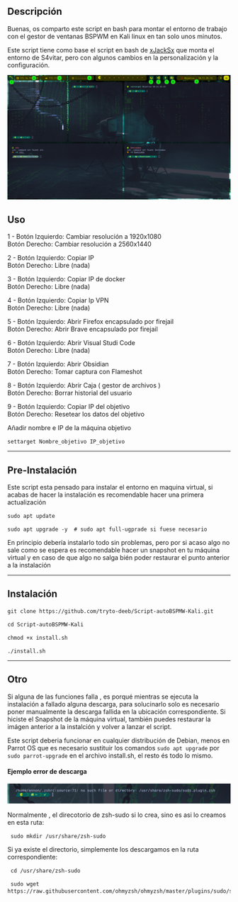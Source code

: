 ## Descripción

Buenas, os comparto este script en bash para montar el entorno de trabajo con el gestor de ventanas BSPWM en Kali linux en tan solo unos minutos.

Este script tiene como base el script en bash de [xJackSx](https://github.com/xJackSx/BSPWMparrot) que monta el entorno de S4vitar,  pero con algunos cambios en la personalización y la configuración.

![Ejemplo.png](https://github.com/tryto-deeb/Script-autoBSPMW-Kali/blob/master/ejemplo.png)


## Uso

1 - 
     Botón Izquierdo: Cambiar resolución a 1920x1080  
         Botón Derecho: Cambiar resolución a 2560x1440  

2 - Botón Izquierdo: Copiar IP   
        Botón Derecho: Libre (nada)  
    
3 - Botón Izquierdo: Copiar IP de docker  
        Botón Derecho: Libre (nada)  
    
4 - Botón Izquierdo: Copiar Ip VPN  
        Botón Derecho: Libre (nada)  

5 - Botón Izquierdo: Abrir Firefox encapsulado por firejail  
        Botón Derecho: Abrir Brave encapsulado por firejail  

6 - Botón Izquierdo: Abrir Visual Studi Code  
        Botón Derecho: Libre (nada)  
    
7 - Botón Izquierdo: Abrir Obsidian  
        Botón Derecho: Tomar captura con Flameshot  

8 - Botón Izquierdo: Abrir Caja ( gestor de archivos )   
        Botón Derecho: Borrar historial del usuario  

9 - Botón Izquierdo: Copiar IP del objetivo  
        Botón Derecho: Resetear los datos del objetivo 
    
Añadir nombre e IP de la máquina objetivo   
```
settarget Nombre_objetivo IP_objetivo
```

-----


## Pre-Instalación

Este script esta pensado para instalar el entorno en maquina virtual, si acabas de hacer la instalación es recomendable hacer una primera actualización

```
sudo apt update
```
```
sudo apt upgrade -y  # sudo apt full-ugprade si fuese necesario
```
En principio debería instalarlo todo sin problemas, pero por si acaso algo no sale como se espera  es recomendable hacer un snapshot en tu máquina virtual y
en caso de que algo no salga bién poder restaurar el punto anterior a la instalación 

-----


## Instalación

```
git clone https://github.com/tryto-deeb/Script-autoBSPMW-Kali.git
```

```
cd Script-autoBSPMW-Kali
```

```
chmod +x install.sh
```

```
./install.sh

```


------


## Otro

Si alguna de las funciones falla , es porqué mientras se ejecuta la instalación a fallado alguna descarga, para solucinarlo solo es necesario poner manualmente la descarga fallida en la ubicación correspondiente. Si hiciste el Snapshot de la máquina virtual, también puedes restaurar la imágen anterior a la instalción y volver a lanzar el script.

Este script deberia funcionar en cualquier distribución de Debian, menos en Parrot OS que es necesario sustituir los comandos  `sudo apt upgrade` por `sudo parrot-upgrade` en el archivo install.sh, el resto és todo lo mismo.

#### Ejemplo error de descarga

![Ejemplo.png](https://github.com/tryto-deeb/Script-autoBSPMW-Kali/blob/master/ejemplo_error_descarga.png)

Normalmente , el direcotorio de zsh-sudo si lo crea, sino es asi lo creamos en esta ruta:
```
 sudo mkdir /usr/share/zsh-sudo
```
Si ya existe el directorio, simplemente los descargamos en la ruta correspondiente:

```
 cd /usr/share/zsh-sudo
```
```
 sudo wget https://raw.githubusercontent.com/ohmyzsh/ohmyzsh/master/plugins/sudo/sudo.plugin.zsh
```

